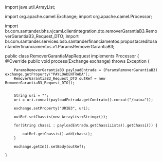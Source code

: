 import java.util.ArrayList;

import org.apache.camel.Exchange;
import org.apache.camel.Processor;

import br.com.santander.bhs.vjcaml.clientintegration.dto.removerGarantiaB3.RemoverGarantiaB3_Request_DTO;
import br.com.santander.services.bsb.santanderfinanciamentos.propostacreditosantanderfinanciamentos.v1.ParamsRemoverGarantiaB3;

public class RemoverGarantiaMapRequest implements Processor {
	@Override
	public void process(Exchange exchange) throws Exception {
		
		ParamsRemoverGarantiaB3 payloadEntrada = (ParamsRemoverGarantiaB3) exchange.getProperty("PAYLOADENTRADA");
		RemoverGarantiaB3_Request_DTO outRef = new RemoverGarantiaB3_Request_DTO();
		
		
		String uri = "";
		uri = uri.concat(payloadEntrada.getContrato().concat("/baixa"));
		
		exchange.setProperty("URIB3", uri);
		
		outRef.setChassis(new ArrayList<String>());
		
		for(String chassi : payloadEntrada.getChassiLista().getChassi()) {
			
			outRef.getChassis().add(chassi);
		}
		
		exchange.getIn().setBody(outRef);
		
	}
